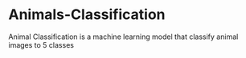 # Animals-Classification
Animal Classification is  a machine learning model that classify animal images to 5 classes 
